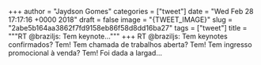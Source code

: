 
+++
author = "Jaydson Gomes"
categories = ["tweet"]
date = "Wed Feb 28 17:17:16 +0000 2018"
draft = false
image = "{TWEET_IMAGE}"
slug = "2abe5b164aa3862f7fd9158eb86f58d8dd16ba27"
tags = ["tweet"]
title = """RT @braziljs: Tem keynote..."""
+++
RT @braziljs: Tem keynotes confirmados? Tem!
Tem chamada de trabalhos aberta? Tem!
Tem ingresso promocional à venda? Tem!
Foi dada a largad…
